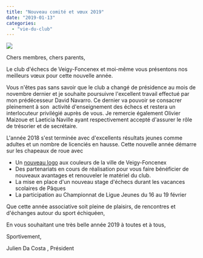 ```yaml
---
title: "Nouveau comité et vœux 2019"
date: "2019-01-13"
categories: 
  - "vie-du-club"
---
```


![](https://echecs-veigy.fr/wp-content/uploads/2019/01/brush-year.png)

Chers membres, chers parents,

Le club d'échecs de Veigy-Foncenex et moi-même vous présentons nos meilleurs vœux pour cette nouvelle année.

Vous n'êtes pas sans savoir que le club a changé de présidence au mois de novembre dernier et je souhaite poursuivre l'excellent travail effectué par mon prédécesseur David Navarro. Ce dernier va pouvoir se consacrer pleinement à son  activité d'enseignement des échecs et restera un interlocuteur privilégié auprès de vous. Je remercie également Olivier Maizoue et Laeticia Naville ayant respectivement accepté d'assurer le rôle de trésorier et de secrétaire.

L'année 2018 s'est terminée avec d'excellents résultats jeunes comme adultes et un nombre de licenciés en hausse. Cette nouvelle année démarre sur les chapeaux de roue avec

- Un [nouveau logo](https://echecs-veigy.fr/nouveau-logo-club/) aux couleurs de la ville de Veigy-Foncenex
- Des partenariats en cours de réalisation pour vous faire bénéficier de nouveaux avantages et renouveler le matériel du club.
- La mise en place d'un nouveau stage d'échecs durant les vacances scolaires de Pâques
- La participation au Championnat de Ligue Jeunes du 16 au 19 février

Que cette année associative soit pleine de plaisirs, de rencontres et d'échanges autour du sport échiquéen,

En vous souhaitant une très belle année 2019 à toutes et à tous,

Sportivement,

Julien Da Costa , Président
